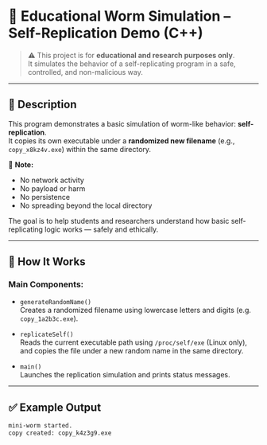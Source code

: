 # 🧪 Educational Worm Simulation – Self-Replication Demo (C++)

> ⚠️ This project is for **educational and research purposes only**.  
> It simulates the behavior of a self-replicating program in a safe, controlled, and non-malicious way.

---

## 📄 Description

This program demonstrates a basic simulation of worm-like behavior: **self-replication**.  
It copies its own executable under a **randomized new filename** (e.g., `copy_x8kz4v.exe`) within the same directory.

🚫 **Note:**  
- No network activity  
- No payload or harm  
- No persistence  
- No spreading beyond the local directory

The goal is to help students and researchers understand how basic self-replicating logic works — safely and ethically.

---

## 🔧 How It Works

### Main Components:
- `generateRandomName()`  
  Creates a randomized filename using lowercase letters and digits (e.g. `copy_1a2b3c.exe`).

- `replicateSelf()`  
  Reads the current executable path using `/proc/self/exe` (Linux only), and copies the file under a new random name in the same directory.

- `main()`  
  Launches the replication simulation and prints status messages.

---

## ✅ Example Output

```bash
mini-worm started.
copy created: copy_k4z3g9.exe
